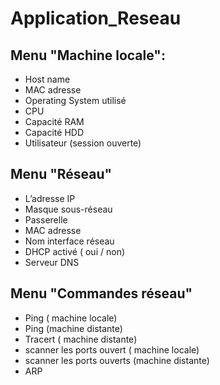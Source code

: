 # Application_Reseau
## Menu "Machine locale":
- Host name
- MAC adresse
- Operating System utilisé
- CPU
- Capacité RAM
- Capacité HDD
- Utilisateur (session ouverte)
## Menu "Réseau"
- L’adresse IP
- Masque sous-réseau
- Passerelle
- MAC adresse
- Nom interface réseau
- DHCP activé ( oui / non)
- Serveur DNS
## Menu "Commandes réseau"
- Ping ( machine locale)
- Ping (machine distante)
- Tracert ( machine distante)
- scanner les ports ouvert ( machine locale)
- scanner les ports ouverts (machine distante)
- ARP

